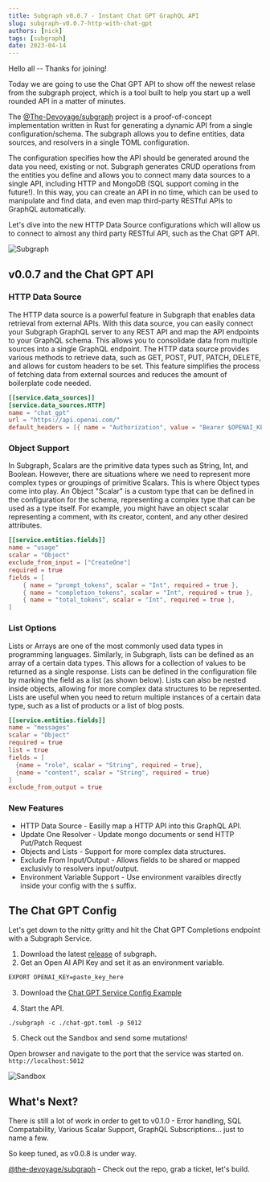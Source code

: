 ```yaml
---
title: Subgraph v0.0.7 - Instant Chat GPT GraphQL API
slug: subgraph-v0.0.7-http-with-chat-gpt
authors: [nick]
tags: [subgraph]
date: 2023-04-14
---
```


Hello all -- Thanks for joining!

Today we are going to use the Chat GPT API to show off the newest relase from the subgraph project, which is a tool built to help you start up a well rounded API in a matter of minutes.

The [@The-Devoyage/subgraph](https://www.github.com/the-devoyage/subgraph) project is a proof-of-concept implementation written in Rust for generating a dynamic API from a single 
configuration/schema.
The subgraph allows you to define entities, data sources, and resolvers in a single TOML configuration. 

The configuration specifies how the API should be generated around the data you need, existing or not. Subgraph generates CRUD operations from the entities you define and allows you
to connect many data sources to a single API, including HTTP and MongoDB (SQL support coming in the future!). In this way, you can create an API in no time, which can be used to 
manipulate and find data, and even map third-party RESTful APIs to GraphQL automatically.

Let's dive into the new HTTP Data Source configurations which will allow us to connect to almost any third party RESTful API, such as the Chat GPT API.

![Subgraph](https://res.cloudinary.com/the-devoyage/image/upload/v1675627414/The-Devoyage/Subgraph_Logo_1_jrpnp3.png)

<!--truncate-->
## v0.0.7 and the Chat GPT API

### HTTP Data Source

The HTTP data source is a powerful feature in Subgraph that enables data retrieval from external APIs. With this data source, you can easily connect your Subgraph GraphQL server to any REST API and map the API endpoints to 
your GraphQL schema. This allows you to consolidate data from multiple sources into a single GraphQL endpoint. The HTTP data source provides various methods to retrieve data, such as GET, POST, PUT, PATCH, DELETE, 
and allows for custom headers to be set. This feature simplifies the process of fetching data from external sources and reduces the amount of boilerplate code needed.

```toml
[[service.data_sources]]
[service.data_sources.HTTP]
name = "chat_gpt"
url = "https://api.openai.com/"
default_headers = [{ name = "Authorization", value = "Bearer $OPENAI_KEY" }]
```

### Object Support

In Subgraph, Scalars are the primitive data types such as String, Int, and Boolean. However, there are situations where we need to represent more complex types or groupings of primitive Scalars. This is where Object types come into play. 
An Object "Scalar" is a custom type that can be defined in the configuration for the schema, representing a complex type that can be used as a type itself. For example, you might have an object scalar representing a comment, with 
its creator, content, and any other desired attributes.

```toml
[[service.entities.fields]]
name = "usage"
scalar = "Object"
exclude_from_input = ["CreateOne"] 
required = true
fields = [
    { name = "prompt_tokens", scalar = "Int", required = true },
    { name = "completion_tokens", scalar = "Int", required = true },
    { name = "total_tokens", scalar = "Int", required = true },
]
```

### List Options

Lists or Arrays are one of the most commonly used data types in programming languages. Similarly, in Subgraph, lists can be defined as an array of a certain data types. This allows for a collection of values 
to be returned as a single response. Lists can be defined in the configuration file by marking the field as a list (as shown below). Lists can also be nested inside objects, allowing for more complex data structures to be 
represented. Lists are useful when you need to return multiple instances of a certain data type, such as a list of products or a list of blog posts.

```toml
[[service.entities.fields]]
name = "messages"
scalar = "Object"
required = true
list = true
fields = [
  {name = "role", scalar = "String", required = true}, 
  {name = "content", scalar = "String", required = true}
]
exclude_from_output = true
```

### New Features

- HTTP Data Source - Easilly map a HTTP API into this GraphQL API.
- Update One Resolver - Update mongo documents or send HTTP Put/Patch Request
- Objects and Lists - Support for more complex data structures.
- Exclude From Input/Output - Allows fields to be shared or mapped exclusivly to resolvers input/output.
- Environment Variable Support - Use environment varaibles directly inside your config with the `$` suffix.

## The Chat GPT Config

Let's get down to the nitty gritty and hit the Chat GPT Completions endpoint with a Subgraph Service.

1. Download the latest [release](https://www.github.com/the-devoyage/subgraph/releases) of subgraph.
2. Get an Open AI API Key and set it as an environment variable.

```bash
EXPORT OPENAI_KEY=paste_key_here
```

3. Download the [Chat GPT Service Config Example](https://github.com/The-Devoyage/subgraph/blob/2209c412f3f4fd0664a7963edba1d9830ec8e50c/examples/chat-gpt.toml)

4. Start the API.

```
./subgraph -c ./chat-gpt.toml -p 5012
```

5. Check out the Sandbox and send some mutations!

Open browser and navigate to the port that the service was started on. `http://localhost:5012`

![Sandbox](https://res.cloudinary.com/the-devoyage/image/upload/v1680991221/Screenshot_from_2023-04-08_17-00-02_xidwxl.png)

## What's Next?

There is still a lot of work in order to get to v0.1.0 - Error handling, SQL Compatability, Various Scalar Support, GraphQL Subscriptions... just to name a few.

So keep tuned, as v0.0.8 is under way.

[@the-devoyage/subgraph](https://www.github.com/the-devoyage/subgraph) - Check out the repo, grab a ticket, let's build.
